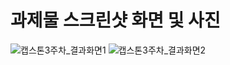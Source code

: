 # 과제물 스크린샷 화면 및 사진
![캡스톤3주차_결과화면1](https://user-images.githubusercontent.com/90363561/133886261-2e874a64-dcc6-4875-b1a3-85f189ed7f64.PNG)
![캡스톤3주차_결과화면2](https://user-images.githubusercontent.com/90363561/133886264-0f75cb32-da60-4651-89b4-f9bb4b66fcb7.PNG)
